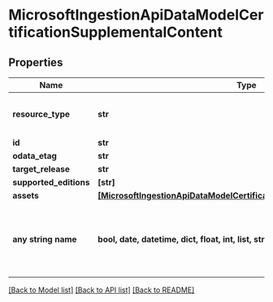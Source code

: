 # MicrosoftIngestionApiDataModelCertificationSupplementalContent


## Properties
Name | Type | Description | Notes
------------ | ------------- | ------------- | -------------
**resource_type** | **str** |  | [optional]  if omitted the server will use the default value of "SupplementalContent"
**id** | **str** |  | [optional] 
**odata_etag** | **str** |  | [optional] 
**target_release** | **str** |  | [optional] 
**supported_editions** | **[str]** |  | [optional] 
**assets** | [**[MicrosoftIngestionApiDataModelCertificationSupplementalContentAsset]**](MicrosoftIngestionApiDataModelCertificationSupplementalContentAsset.md) |  | [optional] 
**any string name** | **bool, date, datetime, dict, float, int, list, str, none_type** | any string name can be used but the value must be the correct type | [optional]

[[Back to Model list]](../README.md#documentation-for-models) [[Back to API list]](../README.md#documentation-for-api-endpoints) [[Back to README]](../README.md)


